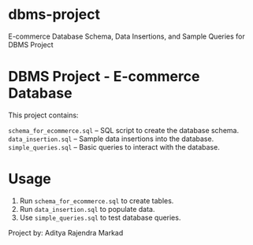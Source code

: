 # dbms-project
E-commerce Database Schema, Data Insertions, and Sample Queries for DBMS Project
# DBMS Project - E-commerce Database

This project contains:

 `schema_for_ecommerce.sql` – SQL script to create the database schema.
 `data_insertion.sql` – Sample data insertions into the database.
 `simple_queries.sql` – Basic queries to interact with the database.

# Usage
1. Run `schema_for_ecommerce.sql` to create tables.
2. Run `data_insertion.sql` to populate data.
3. Use `simple_queries.sql` to test database queries.

Project by: Aditya Rajendra Markad
